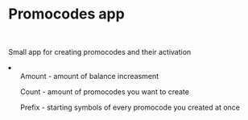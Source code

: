 <h1>Promocodes app</h1>
<br/>
<p>Small app for creating promocodes and their activation</p>

<li>
  <ul>Amount - amount of balance increasment</ul>
  <ul>Count - amount of promocodes you want to create</ul>
  <ul>Prefix - starting symbols of every promocode you created at once</ul>
</li>
